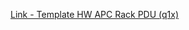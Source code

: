 [Link - Template HW APC Rack PDU (q1x)](https://github.com/q1x/zabbix-templates/tree/master/devices)
